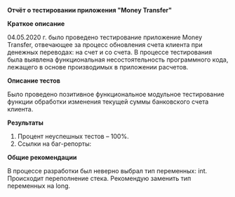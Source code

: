 **Отчёт о тестировании приложения "Money Transfer"**

**Краткое описание**

04.05.2020 г. было проведено тестирование приложение Money Transfer, отвечающее за процесс обновления счета клиента при денежных переводах: на счет и со счета. В процессе тестирования была выявлена функциональная несостоятельность программного кода, лежащего в основе производимых в приложении расчетов. 

**Описание тестов**

Было проведено позитивное функциональное модульное тестирование функции обработки изменения текущей суммы банковского счета клиента. 

**Результаты**

1.	Процент неуспешных тестов – 100%.
2.	Ссылки на баг-репорты: 

**Общие рекомендации**

В процессе разработки был неверно выбрал тип переменных: int. Происходит переполнение стека. Рекомендую заменить тип переменных на long. 
